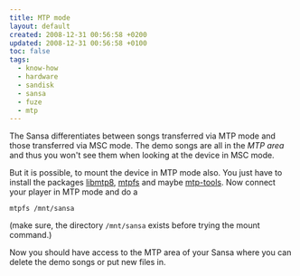 ```yaml
---
title: MTP mode
layout: default
created: 2008-12-31 00:56:58 +0200
updated: 2008-12-31 00:56:58 +0100
toc: false
tags:
  - know-how
  - hardware
  - sandisk
  - sansa
  - fuze
  - mtp
---
```

The Sansa differentiates between songs transferred via MTP mode and those transferred via MSC mode.
The demo songs are all in the *MTP area* and thus you won't see them when looking at the device in MSC mode.

But it is possible, to mount the device in MTP mode also. You just have to install the packages [libmtp8](apt://libmtp8), [mtpfs](apt://mtpfs)
and maybe [mtp-tools](apt://mtp-tools). Now connect your player in MTP mode and do a 

    mtpfs /mnt/sansa

(make sure, the directory `/mnt/sansa` exists before trying the mount command.)

Now you should have access to the MTP area of your Sansa where you can delete the demo songs or put new files in.
